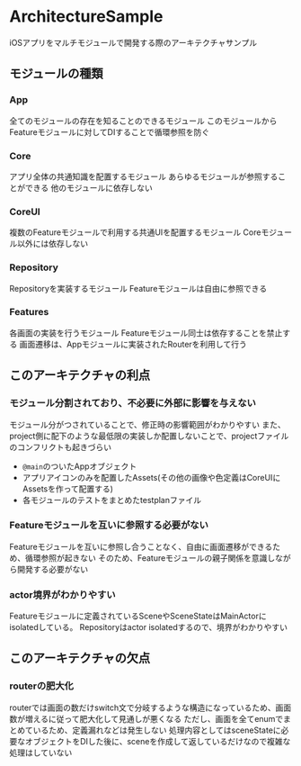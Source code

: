 # ArchitectureSample
iOSアプリをマルチモジュールで開発する際のアーキテクチャサンプル

## モジュールの種類
### App
全てのモジュールの存在を知ることのできるモジュール
このモジュールからFeatureモジュールに対してDIすることで循環参照を防ぐ

### Core
アプリ全体の共通知識を配置するモジュール
あらゆるモジュールが参照することができる
他のモジュールに依存しない

### CoreUI
複数のFeatureモジュールで利用する共通UIを配置するモジュール
Coreモジュール以外には依存しない

### Repository
Repositoryを実装するモジュール
Featureモジュールは自由に参照できる

### Features
各画面の実装を行うモジュール
Featureモジュール同士は依存することを禁止する
画面遷移は、Appモジュールに実装されたRouterを利用して行う

## このアーキテクチャの利点
### モジュール分割されており、不必要に外部に影響を与えない
モジュール分がつされていることで、修正時の影響範囲がわかりやすい
また、project側に配下のような最低限の実装しか配置しないことで、projectファイルのコンフリクトも起きづらい
- `@main`のついたAppオブジェクト
- アプリアイコンのみを配置したAssets(その他の画像や色定義はCoreUIにAssetsを作って配置する)
- 各モジュールのテストをまとめたtestplanファイル

### Featureモジュールを互いに参照する必要がない
Featureモジュールを互いに参照し合うことなく、自由に画面遷移ができるため、循環参照が起きない
そのため、Featureモジュールの親子関係を意識しながら開発する必要がない

### actor境界がわかりやすい
Featureモジュールに定義されているSceneやSceneStateはMainActorにisolatedしている。
Repositoryはactor isolatedするので、境界がわかりやすい

## このアーキテクチャの欠点
### routerの肥大化
routerでは画面の数だけswitch文で分岐するような構造になっているため、画面数が増えるに従って肥大化して見通しが悪くなる
ただし、画面を全てenumでまとめているため、定義漏れなどは発生しない
処理内容としてはsceneStateに必要なオブジェクトをDIした後に、sceneを作成して返しているだけなので複雑な処理はしていない
